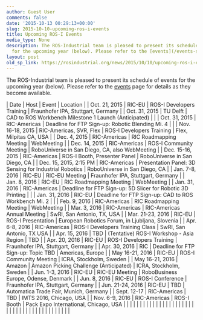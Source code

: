```yaml
---
author: Guest User
comments: false
date: '2015-10-13 00:29:13+00:00'
slug: 2015-10-10-upcoming-ros-i-events
title: Upcoming ROS-I Events
media_type: None
description: The ROS-Industrial team is pleased to present its schedule of events
  for the upcoming year (below). Please refer to the [events](/events-summary) ...
layout: post
old_sp_link: https://rosindustrial.org/news/2015/10/10/upcoming-ros-i-events
---
```


The ROS-Industrial team is pleased to present its schedule of events for the upcoming year (below). Please refer to the [events](/events-summary) page for details as they become available.

| Date | Host | Event | Location |
| Oct. 21, 2015 | RIC-EU | ROS-I Developers Training | Fraunhofer IPA, Stuttgart,
 Germany |
| Oct. 31, 2015 | TU Delft | CAD to ROS Workbench
 Milestone 1 Launch (Anticipated) |  |
| Oct.
 31, 2015 | RIC-Americas | Deadline for FTP Sign-up:
 Robotic Blending Mi. 4 |  |
| Nov. 16-18,
 2015 | RIC-Americas, SVR, Flex | ROS-I Developers
 Training | Flex,
 Milpitas CA, USA |
| Dec.
 4, 2015 | RIC-Americas | RIC Roadmapping Meeting | WebMeeting |
| Dec. 14, 2015 | RIC-Americas | ROS-I Community
 Meeting | RoboUniverse in San
 Diego, CA, also WebMeeting |
| Dec.
 15-16, 2015 | RIC-Americas | ROS-I Booth, Presenter Panel | RoboUniverse
 in San Diego, CA |
| Dec. 15, 2015,
 2:15 PM | RIC-Americas | Presentation Panel:
 3D Sensing for Industrial Robotics | RoboUniverse in San
 Diego, CA |
| Jan.
 7-8, 2016 | RIC-EU | RIC-EU Meeting | Fraunhofer
 IPA, Stuttgart, Germany |
| Jan. 8, 2016 | RIC-EU | RIC Roadmapping
 Meeting | WebMeeting |
| Jan.
 31, 2016 | RIC-Americas | Deadline for FTP Sign-up: 5D
 Slicer for Robotic 3D Printing |  |
| Jan. 31, 2016 | RIC-EU | Deadline for FTP
 Sign-up: CAD to ROS Workbench Mi. 2 |  |
| Feb.
 9, 2016 | RIC-Americas | RIC Roadmapping Meeting | WebMeeting |
| Mar. 3, 2016 | RIC-Americas | RIC-Americas Annual
 Meeting | SwRI, San Antonio,
 TX, USA |
| Mar.
 21-23, 2016 | RIC-EU | ROS-I Presentation | European
 Robotics Forum, in Ljubljana, Slovenia |
| Apr. 6-8, 2016 | RIC-Americas | ROS-I Developers
 Training Class | SwRI, San Antonio, TX
 USA |
| Apr.
 15, 2016 | TBD | (Tentative) ROS-I Workshop -
 Asia Region | TBD |
| Apr. 20, 2016 | RIC-EU | ROS-I Developers
 Training | Fraunhofer IPA,
 Stuttgart, Germany |
| Apr.
 30, 2016 | RIC | Deadline for FTP Sign-up: Topic
 TBD | Americas,
 Europe |
| May 16-21,
 2016 | RIC-EU | ROS-I Community
 Meeting | ICRA, Stockholm,
 Sweden |
| May
 16-21, 2016 | Amazon | Amazon Picking Challenge
 (Anticipated) | ICRA,
 Stockholm, Sweden |
| Jun. 1-3, 2016 | RIC-EU | RIC-EU Meeting | RoboBusiness Europe,
 Odense, Denmark |
| Jun.
 8, 2016 | RIC-EU | ROS-I Conference | Fraunhofer
 IPA, Stuttgart, Germany |
| Jun. 21-24,
 2016 | RIC-EU | TBD | Automatica Trade
 Fair, Munich, Germany |
| Sept.
 12-17 | RIC-Americas | TBD | IMTS
 2016, Chicago, USA |
| Nov. 6-9, 2016 | RIC-Americas | ROS-I Booth | Pack Expo International, Chicago, USA |
|  |  |
|  |  |
|  |  |
|  |  |
|  |  |
|  |  |
|  |  |
|  |  |
|  |  |
|  |  |
|  |  |
|  |  |
|  |  |  |  |


